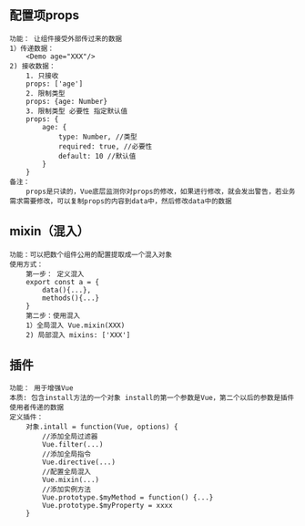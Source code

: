 ## 配置项props
    功能： 让组件接受外部传过来的数据
    1）传递数据：
        <Demo age="XXX"/>
    2) 接收数据：
        1. 只接收
        props: ['age']
        2. 限制类型
        props: {age: Number}
        3. 限制类型 必要性 指定默认值
        props: {
            age: {
                type: Number, //类型
                required: true, //必要性
                default: 10 //默认值
            }
        }
    备注：
        props是只读的，Vue底层监测你对props的修改，如果进行修改，就会发出警告，若业务需求需要修改，可以复制props的内容到data中，然后修改data中的数据

## mixin（混入）
    功能：可以把数个组件公用的配置提取成一个混入对象
    使用方式：
        第一步： 定义混入
        export const a = {
            data(){...},
            methods(){...}
        }
        第二步：使用混入
        1）全局混入 Vue.mixin(XXX)
        2) 局部混入 mixins: ['XXX']

## 插件
    功能： 用于增强Vue
    本质: 包含install方法的一个对象 install的第一个参数是Vue，第二个以后的参数是插件使用者传递的数据
    定义插件：
        对象.intall = function(Vue, options) {
            //添加全局过滤器
            Vue.filter(...)
            //添加全局指令
            Vue.directive(...)
            //配置全局混入
            Vue.mixin(...)
            //添加实例方法
            Vue.prototype.$myMethod = function() {...}
            Vue.prototype.$myProperty = xxxx
        }